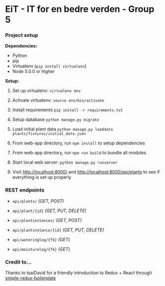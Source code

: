# EiT - IT for en bedre verden - Group 5


### Project setup
**Dependencies:**
-	Python
-	pip
-	Virtualenv (`pip install virtualenv`)
-   Node 5.0.0 or higher

**Setup:**

1.	Set up virtualenv: `virtualenv env`
	
2. 	Activate virtualenv: `source env/bin/activate`
 	
3.  Install requirements `pip install -r requirements.txt`
  
4.	Setup database `python manage.py migrate`
	
5. 	Load initial plant data `python manage.py loaddata plants/fixtures/initial_data.json`

6.  From web-app directory, run `npm install` to setup dependencies

7.  From web-app directory, run `npm run build` to bundle all modules
 	
8. 	Start local web server: `python manage.py runserver`
 	
9. 	Visit [http://localhost:8000/](http://localhost:8000/) and
[http://localhost:8000/api/plants](http://localhost:8000/api/plants) to see if everything is set up properly


### REST endpoints
-   `api/plants/` *(GET, POST)*
-   `api/plant/{id}` *(GET, PUT, DELETE)*

-   `api/plantinstances/` *(GET, POST)*
-   `api/plantinstance/{id}` *(GET, PUT, DELETE)*

-   `api/wateringlog/{fk}` *(GET*)

-   `api/moisturelog/{fk}` *(GET*)


### Credit to...

Thanks to tsaiDavid for a friendly introduction to Redux + React through [simple-redux-boilerplate][1]

[1]: https://github.com/tsaiDavid/simple-redux-boilerplate
